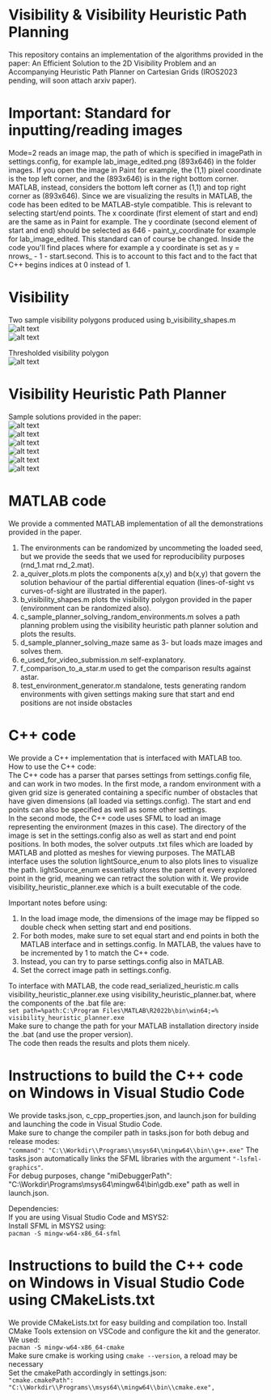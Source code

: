# Visibility & Visibility Heuristic Path Planning
This repository contains an implementation of the algorithms provided in the paper: An Efficient Solution to the 2D Visibility Problem and an Accompanying Heuristic Path Planner on Cartesian Grids (IROS2023 pending, will soon attach arxiv paper). <br>


# Important: Standard for inputting/reading images
Mode=2 reads an image map, the path of which is specified in imagePath in settings.config, for example lab_image_edited.png (893x646) in the folder images.
If you open the image in Paint for example, the (1,1) pixel coordinate is the top left corner, and the (893x646) is in the right bottom corner. MATLAB, instead, considers the bottom left corner as (1,1) and top right corner as (893x646). Since we are visualizing the results in MATLAB, the code has been edited to be MATLAB-style compatible. This is relevant to selecting start/end points. The x coordinate (first element of start and end) are the same as in Paint for example. The y coordinate (second element of start and end) should be selected as 646 - paint_y_coordinate for example for lab_image_edited. This standard can of course be changed. Inside the code you'll find places where for example a y coordinate is set as y = nrows_ - 1 - start.second. This is to account to this fact and to the fact that C++ begins indices at 0 instead of 1.

# Visibility
Two sample visibility polygons produced using b_visibility_shapes.m <br>
![alt text](https://github.com/IbrahimSquared/visibility-heuristic-path-planner/blob/main/Samples/visibility_polygon_5.jpg) <br>
![alt text](https://github.com/IbrahimSquared/visibility-heuristic-path-planner/blob/main/Samples/many_small_obstacles_3.jpg) <br>

Thresholded visibility polygon <br>
![alt text](https://github.com/IbrahimSquared/visibility-heuristic-path-planner/blob/main/Samples/visibility_polygon_5_threshold.jpg) <br>

# Visibility Heuristic Path Planner
Sample solutions provided in the paper: <br>
![alt text](https://github.com/IbrahimSquared/visibility-heuristic-path-planner/blob/main/Samples/step_6.jpg) <br>
![alt text](https://github.com/IbrahimSquared/visibility-heuristic-path-planner/blob/main/Samples/maze_sol_0.png) <br>
![alt text](https://github.com/IbrahimSquared/visibility-heuristic-path-planner/blob/main/Samples/maze_sol_1.png) <br>
![alt text](https://github.com/IbrahimSquared/visibility-heuristic-path-planner/blob/main/Samples/lab_test_result.jpg) <br>
![alt text](https://github.com/IbrahimSquared/visibility-heuristic-path-planner/blob/main/Samples/maze_5_example.jpg) <br>
![alt text](https://github.com/IbrahimSquared/visibility-heuristic-path-planner/blob/main/Samples/maze_6_example.jpg) <br>

# MATLAB code
We provide a commented MATLAB implementation of all the demonstrations provided in the paper. <br>
  1. The environments can be randomized by uncommeting the loaded seed, but we provide the seeds that we used for reproducibility purposes (rnd_1.mat rnd_2.mat).
  2. a_quiver_plots.m plots the components a(x,y) and b(x,y) that govern the solution behaviour of the partial differential equation (lines-of-sight vs curves-of-sight are illustrated in the paper).
  3. b_visibility_shapes.m plots the visibility polygon provided in the paper (environment can be randomized also).
  4. c_sample_planner_solving_random_environments.m solves a path planning problem using the visibility heuristic path planner solution and plots the results.
  5. d_sample_planner_solving_maze same as 3- but loads maze images and solves them.
  6. e_used_for_video_submission.m self-explanatory.
  7. f_comparison_to_a_star.m used to get the comparison results against astar.
  8. test_environment_generator.m standalone, tests generating random environments with given settings making sure that start and end positions are not inside obstacles

# C++ code
We provide a C++ implementation that is interfaced with MATLAB too. <br>
How to use the C++ code: <br>
The C++ code has a parser that parses settings from settings.config file, and can work in two modes. In the first mode, a random environment with a given grid size is generated containing a specific number of obstacles that have given dimensions (all loaded via settings.config). The start and end points can also be specified as well as some other settings. <br>
In the second mode, the C++ code uses SFML to load an image representing the environment (mazes in this case). The directory of the image is set in the settings.config also as well as start and end point positions.
In both modes, the solver outputs .txt files which are loaded by MATLAB and plotted as meshes for viewing purposes. The MATLAB interface uses the solution lightSource_enum to also plots lines to visualize the path. lightSource_enum essentially stores the parent of every explored point in the grid, meaning we can retract the solution with it.
We provide visibility_heuristic_planner.exe which is a built executable of the code. <br>

Important notes before using: <br>
1. In the load image mode, the dimensions of the image may be flipped so double check when setting start and end positions.
2. For both modes, make sure to set equal start and end points in both the MATLAB interface and in settings.config. In MATLAB, the values have to be incremented by 1 to match the C++ code.
3. Instead, you can try to parse settings.config also in MATLAB.
4. Set the correct image path in settings.config.

To interface with MATLAB, the code read_serialized_heuristic.m calls visibility_heuristic_planner.exe using visibility_heuristic_planner.bat, where the components of the .bat file are: <br>
``` set path=%path:C:\Program Files\MATLAB\R2022b\bin\win64;=% ``` <br>
``` visibility_heuristic_planner.exe ``` <br>
Make sure to change the path for your MATLAB installation directory inside the .bat (and use the proper version). <br>
The code then reads the results and plots them nicely.

# Instructions to build the C++ code on Windows in Visual Studio Code
We provide tasks.json, c_cpp_properties.json, and launch.json for building and launching the code in Visual Studio Code. <br>
Make sure to change the compiler path in tasks.json for both debug and release modes: <br>
``` "command": "C:\\Workdir\\Programs\\msys64\\mingw64\\bin\\g++.exe" ```
The tasks.json automatically links the SFML libraries with the argument ``` "-lsfml-graphics" ```. <br>
For debug purposes, change "miDebuggerPath": "C:\\Workdir\\Programs\\msys64\\mingw64\\bin\\gdb.exe" path as well in launch.json. <br>

Dependencies: <br>
If you are using Visual Studio Code and MSYS2: <br>
Install SFML in MSYS2 using:  <br>
``` pacman -S mingw-w64-x86_64-sfml ``` <br>

# Instructions to build the C++ code on Windows in Visual Studio Code using CMakeLists.txt
We provide CMakeLists.txt for easy building and compilation too. Install CMake Tools extension on VSCode and configure the kit and the generator. <br>
We used: <br>
``` pacman -S mingw-w64-x86_64-cmake ``` <br>
Make sure cmake is working using ``` cmake --version ```, a reload may be necessary <br>
Set the cmakePath accordingly in settings.json: <br>
``` "cmake.cmakePath": "C:\\Workdir\\Programs\\msys64\\mingw64\\bin\\cmake.exe", ```
